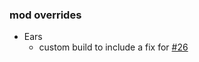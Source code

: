 ### mod overrides
- Ears
    - custom build to include a fix for [#26](https://git.sleeping.town/unascribed-mods/Ears/issues/26)
